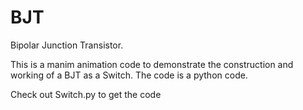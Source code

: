 # BJT
Bipolar Junction Transistor.

This is a manim animation code to demonstrate the construction and working of a BJT as a Switch. The code is a python code.

Check out Switch.py to get the code
